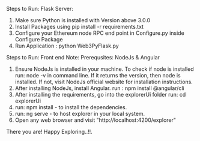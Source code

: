 Steps to Run:
Flask Server:
1) Make sure Python is installed with Version above 3.0.0
2) Install Packages using pip install -r requirements.txt
3) Configure your Ethereum node RPC end point in Configure.py inside Configure Package
4) Run Application : python Web3PyFlask.py

Steps to Run: Front end
Note: Prerequsites: NodeJs & Angular

1) Ensure NodeJs is installed in your machine.
To check if node is installed run: node -v in command line. If it returns the version, then node is installed. If not, visit NodeJs official website for installation instructions.
2) After installing NodeJs, install Angular. 
  run : npm install @angular/cli
3) After installing the requirements, go into the explorerUi folder
  run: cd explorerUi
4) run: npm install - to install the dependencies.
5) run: ng serve - to host explorer in your local system.
6) Open any web browser and visit "http://localhost:4200/explorer"

There you are! Happy Exploring..!!.
